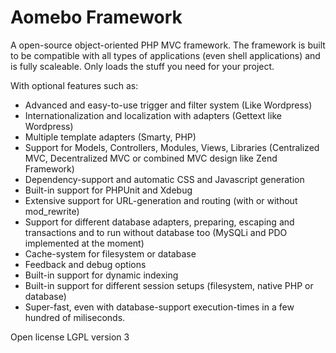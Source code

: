 Aomebo Framework
============

A open-source object-oriented PHP MVC framework. 
The framework is built to be compatible with all types of applications (even shell applications) and is fully scaleable. 
Only loads the stuff you need for your project. 

With optional features such as:
* Advanced and easy-to-use trigger and filter system (Like Wordpress)
* Internationalization and localization with adapters (Gettext like Wordpress)
* Multiple template adapters (Smarty, PHP)
* Support for Models, Controllers, Modules, Views, Libraries (Centralized MVC, Decentralized MVC or combined MVC design like Zend Framework)
* Dependency-support and automatic CSS and Javascript generation
* Built-in support for PHPUnit and Xdebug
* Extensive support for URL-generation and routing (with or without mod_rewrite)
* Support for different database adapters, preparing, escaping and transactions and to run without database too (MySQLi and PDO implemented at the moment)
* Cache-system for filesystem or database
* Feedback and debug options
* Built-in support for dynamic indexing
* Built-in support for different session setups (filesystem, native PHP or database)
* Super-fast, even with database-support execution-times in a few hundred of miliseconds.

Open license LGPL version 3
